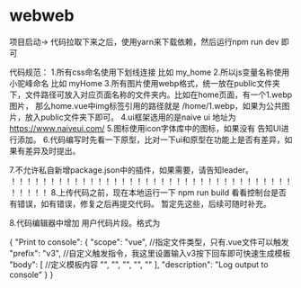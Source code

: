 # webweb
项目启动-> 代码拉取下来之后，使用yarn来下载依赖，然后运行npm run  dev 即可

代码规范：
1.所有css命名使用下划线连接 比如 my_home
2.所以js变量名称使用小驼峰命名  比如 myHome
3.所有图片使用webp格式，统一放在public文件夹下，文件路径可放入对应页面名称的文件夹内。比如在home页面，有一个1.webp图片，
  那么home.vue中img标签引用的路径就是 /home/1.webp，如果为公共图片，放入public文件夹下即可。
4.ui框架选用的是naive ui 地址为 https://www.naiveui.com/ 
5.图标使用icon字体库中的图标，如果没有 告知UI进行添加。
6.代码编写时先看一下原型，比对一下ui和原型在功能上是否有差异，如果有差异及时提出。

7.不允许私自新增package.json中的插件，如果需要，请告知leader。
！！！！！！！！！！！！！！！！！！！！！！！！！！！！！！！！！！！！！！！！！
8.上传代码之前，现在本地运行一下 npm run build  看看控制台是否有错误，如有错误，修复之后再提交代码。
暂定先这些，后续可随时补充。

8.代码编辑器中增加 用户代码片段。格式为

{
	"Print to console": {
		"scope": "vue", //指定文件类型，只有.vue文件可以触发
		"prefix": "v3", //自定义触发指令，我这里设置输入v3按下回车即可快速生成模板
		"body": [ //定义模板内容
			"<template>",
			"    <div>",
			"",
			"    </div>",
			"</template>",
			"",
			"<script setup lang='ts'>",
			"import { onMounted, ref } from 'vue';",
			"import { Net } from '@/net/Net';",
			"import { MessageEvent2 } from '@/net/MessageEvent2';",
			"import { NetPacket } from '@/netBase/NetPacket';",
			"import { NetMsgType } from '@/netBase/NetMsgType';",
			"",
			"",
			"import pinia from '@/store/index';",
			"import { storeToRefs } from 'pinia';",
			"import { User } from '@/store/user';",
			"const userInfo = User(pinia);",
			"const { isLogin } = storeToRefs(userInfo);",
			"",
			"</script>",
			"",
			"<style lang='less' scoped>",
			"",
			"</style>"
		],
		"description": "Log output to console"
	}
}
